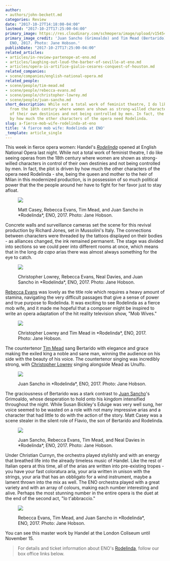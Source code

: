 ```yaml
---
author:
- authors/john-beckett.md
categories: Review
date: "2017-10-27T14:18:00-04:00"
lastmod: "2017-10-27T17:25:00-04:00"
primary_image: https://res.cloudinary.com/schmopera/image/upload/v1545409169/media/webhook-uploads/1509129203081/2017-10-27---ENO-1718-Rodelinda---Juan-Sancho%2C-Tim-Mead-Jane-Hobson.jpg.jpg
primary_image_credit: 'Juan Sancho (Grimoaldo) and Tim Mead (Bertarido) in Rodelinda,
  ENO, 2017. Photo: Jane Hobson.'
publishDate: "2017-10-27T17:25:00-04:00"
related_articles:
- articles/in-review-partenope-at-eno.md
- articles/laughing-out-loud-the-barber-of-seville-at-eno.md
- articles/opera-is-artifice-giulio-cesares-conquest-of-houston.md
related_companies:
- scene/companies/english-national-opera.md
related_people:
- scene/people/tim-mead.md
- scene/people/rebecca-evans.md
- scene/people/christopher-lowrey.md
- scene/people/juan-sancho.md
short_description: While not a total work of feminist theatre, I do like seeing operas
  from the 18th century where women are shown as strong-willed characters in control
  of their own destinies and not being controlled by men. In fact, the plot is driven
  by how much the other characters of the opera need Rodelinda.
slug: a-fierce-mob-wife-rodelinda-at-eno
title: 'A fierce mob wife: Rodelinda at ENO'
_template: article_single
---
```


This week in fierce opera women: Handel's [*Rodelinda*](https://www.eno.org/whats-on/rodelinda/) opened at English National Opera last night. While not a total work of feminist theatre, I do like seeing operas from the 18th century where women are shown as strong-willed characters in control of their own destinies and not being controlled by men. In fact, the plot is driven by how much the other characters of the opera need Rodelinda - she, being the queen and mother to the heir of Milan in this modernized production, is in possession of so much political power that the the people around her have to fight for her favor just to stay afloat.

<figure data-type="image">

![](https://res.cloudinary.com/schmopera/image/upload/v1545409169/media/webhook-uploads/1509129227540/2017-10-27---ENO-1718-Rodelinda---Matt-Casey%2C-Rebecca-Evans%2C-Tim-Mead%2C-Juan-Sancho-Jane-Hobson.jpg.jpg)

<figcaption>Matt Casey, Rebecca Evans, Tim Mead, and Juan Sancho in *Rodelinda*, ENO, 2017. Photo: Jane Hobson.</figcaption>
</figure>

Concrete walls and surveillance cameras set the scene for this revival production by Richard Jones, set in Mussolini's Italy. The connections between characters were threaded by the tattoos displayed on their bodies - as alliances changed, the ink remained permanent. The stage was divided into sections so we could peer into different rooms at once, which means that in the long *da capo* arias there was almost always something for the eye to catch.

<figure data-type="image">

![](https://res.cloudinary.com/schmopera/image/upload/v1545409169/media/webhook-uploads/1509129240861/2017-10-27---ENO-1718-Rodelinda---Christopher-Lowrey%2C-Rebecca-Evans%2C-Neal-Davies%2C-Juan-Sancho-c-Jane-Hobson.jpg.jpg)

<figcaption>Christopher Lowrey, Rebecca Evans, Neal Davies, and Juan Sancho in *Rodelinda*, ENO, 2017. Photo: Jane Hobson.</figcaption>
</figure>

[Rebecca Evans](/scene/people/rebecca-evans/) was lovely as the title role which requires a heavy amount of stamina, navigating the very difficult passages that give a sense of power and true purpose to Rodelinda. It was exciting to see Rodelinda as a fierce mob wife, and it made me hopeful that a composer might be inspired to write an opera adaptation of the hit reality television show, "Mob Wives."

<figure data-type="image">

![](https://res.cloudinary.com/schmopera/image/upload/v1545409169/media/webhook-uploads/1509129252822/2017-10-27---ENO-1718-Rodelinda---Christopher-Lowrey%2C-Tim-Mead-1--Jane-Hobson.jpg.jpg)

<figcaption>Christopher Lowrey and Tim Mead in *Rodelinda*, ENO, 2017. Photo: Jane Hobson.</figcaption>
</figure>

The countertenor [Tim Mead](/scene/people/tim-mead/) sang Bertarido with elegance and grace making the exiled king a noble and sane man, winning the audience on his side with the beauty of his voice. The countertenor singing was incredibly strong, with [Christopher Lowrey](/scene/people/christopher-lowrey/) singing alongside Mead as Unulfo. 

<figure data-type="image">

![](https://res.cloudinary.com/schmopera/image/upload/v1545409169/media/webhook-uploads/1509129271960/2017-10-27---ENO-1718-Rodelinda---Juan-Sancho-2-Jane-Hobson.jpg.jpg)

<figcaption>Juan Sancho in *Rodelinda*, ENO, 2017. Photo: Jane Hobson.</figcaption>
</figure>

The graciousness of Bertarido was a stark contrast to [Juan Sancho](/scene/people/juan-sancho/)'s Grimoaldo, whose desperation to hold onto his kingdom intensified throughout the night. While Susan Bickley's Eduige was very well sung, her voice seemed to be wasted on a role with not many impressive arias and a character that had little to do with the action of the story. Matt Casey was a scene stealer in the silent role of Flavio, the son of Bertarido and Rodelinda. 

<figure data-type="image">

![](https://res.cloudinary.com/schmopera/image/upload/v1545409169/media/webhook-uploads/1509129285390/2017-10-27---ENO-1718-Rodelinda---Juan-Sancho%2C-Rebecca-Evans%2C-Tim-Mead%2C-Neal-Davies-Jane-Hobson.jpg.jpg)

<figcaption>Juan Sancho, Rebecca Evans, Tim Mead, and Neal Davies in *Rodelinda*, ENO, 2017. Photo: Jane Hobson.</figcaption>
</figure>

Under Christian Curnyn, the orchestra played stylishly and with an energy that breathed life into the already timeless music of Handel. Like the rest of Italian opera at this time, all of the arias are written into pre-existing tropes - you have your fast coloratura aria, your aria written in unison with the strings, your aria that has an obbligato for a wind instrument, maybe a lament thrown into the mix as well. The ENO orchestra played with a great variety and with an array of colours, making each number interesting and alive. Perhaps the most stunning number in the entire opera is the duet at the end of the second act, "Io t'abbraccio."

<figure data-type="image">

![](https://res.cloudinary.com/schmopera/image/upload/v1545409169/media/webhook-uploads/1509129297100/2017-10-27---ENO-1718-Rodelinda---Rebecca-Evans%2C-Tim-Mead%2C-Juan-Sancho-Jane-Hobson.jpg.jpg)

<figcaption>Rebecca Evans, Tim Mead, and Juan Sancho in *Rodelinda*, ENO, 2017. Photo: Jane Hobson.</figcaption>
</figure>

You can see this master work by Handel at the London Coliseum until November 15.

>For details and ticket information about ENO's [Rodelinda](https://www.eno.org/whats-on/rodelinda/), follow our box office links below.
